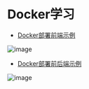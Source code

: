 # Docker学习

- [Docker部署前端示例](https://github.com/BengBu-YueZhang/learn-docker/tree/nginx-demo)

![image](https://i.loli.net/2019/05/20/5ce2abd3c6eac43538.png)

- [Docker部署前后端示例](https://github.com/BengBu-YueZhang/learn-docker/tree/node-demo)

![image](https://i.loli.net/2019/05/20/5ce2abd50365417870.pngs)